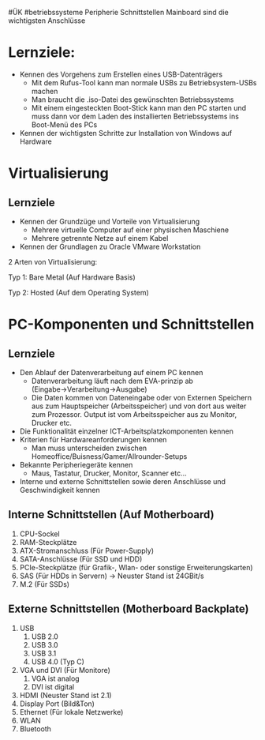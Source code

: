 #ÜK
#betriebssysteme
Peripherie Schnittstellen Mainboard sind die wichtigsten Anschlüsse

# Lernziele:

- Kennen des Vorgehens zum Erstellen eines USB-Datenträgers
    - Mit dem Rufus-Tool kann man normale USBs zu Betriebsystem-USBs machen
    - Man braucht die .iso-Datei des gewünschten Betriebssystems
    - Mit einem eingesteckten Boot-Stick kann man den PC starten und muss dann vor dem Laden des installierten Betriebssystems ins Boot-Menü des PCs
- Kennen der wichtigsten Schritte zur Installation von Windows auf Hardware

# Virtualisierung

## Lernziele

- Kennen der Grundzüge und Vorteile von Virtualisierung
    - Mehrere virtuelle Computer auf einer physischen Maschiene
    - Mehrere getrennte Netze auf einem Kabel
- Kennen der Grundlagen zu Oracle VMware Workstation

2 Arten von Virtualisierung:

Typ 1:  Bare Metal (Auf Hardware Basis)

Typ 2:  Hosted (Auf dem Operating System)

# PC-Komponenten und Schnittstellen

## Lernziele

- Den Ablauf der Datenverarbeitung auf einem PC kennen
    - Datenverarbeitung läuft nach dem EVA-prinzip ab (Eingabe→Verarbeitung→Ausgabe)
    - Die Daten kommen von Dateneingabe oder von Externen Speichern aus zum Hauptspeicher (Arbeitsspeicher) und von dort aus weiter zum Prozessor. Output ist vom Arbeitsspeicher aus zu Monitor, Drucker etc.
- Die Funktionalität einzelner ICT-Arbeitsplatzkomponenten kennen
- Kriterien für Hardwareanforderungen kennen
    - Man muss unterscheiden zwischen Homeoffice/Buisness/Gamer/Allrounder-Setups
- Bekannte Peripheriegeräte kennen
    - Maus, Tastatur, Drucker, Monitor, Scanner etc…
- Interne und externe Schnittstellen sowie deren Anschlüsse und Geschwindigkeit kennen

## Interne Schnittstellen (Auf Motherboard)

1. CPU-Sockel
2. RAM-Steckplätze
3. ATX-Stromanschluss (Für Power-Supply)
4. SATA-Anschlüsse (Für SSD und HDD) 
5. PCIe-Steckplätze (für Grafik-, Wlan- oder sonstige Erweiterungskarten) 
6. SAS (Für HDDs in Servern) → Neuster Stand ist 24GBit/s
7. M.2 (Für SSDs)

## Externe Schnittstellen (Motherboard Backplate)

1. USB 
    1. USB 2.0 
    2. USB 3.0 
    3. USB 3.1 
    4. USB 4.0 (Typ C)
2. VGA und DVI (Für Monitore)
    1. VGA ist analog
    2. DVI ist digital
3. HDMI (Neuster Stand ist 2.1) 
4. Display Port (Bild&Ton) 
5. Ethernet (Für lokale Netzwerke) 
6. WLAN  
7. Bluetooth